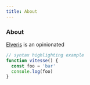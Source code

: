 ```yaml
---
title: About
---
```


<div class="text-center">
  <!-- You can use Vue components inside markdown -->
  <div i-carbon-dicom-overlay class="text-4xl -mb-6 m-auto" />
  <h3>About</h3>
</div>

[Elveris](https://github.com/elveris) is an opinionated
```js
// syntax highlighting example
function vitesse() {
  const foo = 'bar'
  console.log(foo)
}
```
